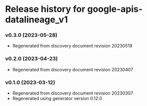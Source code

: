 # Release history for google-apis-datalineage_v1

### v0.3.0 (2023-05-28)

* Regenerated from discovery document revision 20230519

### v0.2.0 (2023-04-23)

* Regenerated from discovery document revision 20230407

### v0.1.0 (2023-03-12)

* Regenerated from discovery document revision 20230307
* Regenerated using generator version 0.12.0

